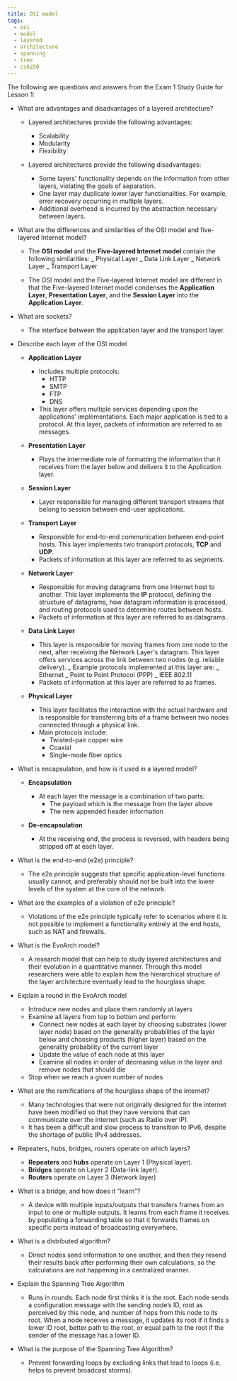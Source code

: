 ```yaml
---
title: OSI model
tags:
  - osi
  - model
  - layered
  - architecture
  - spanning
  - tree
  - cs6250
---
```


The following are questions and answers from the Exam 1 Study Guide for Lesson 1:

- What are advantages and disadvantages of a layered architecture?

  - Layered architectures provide the following advantages:

    - Scalability
    - Modularity
    - Flexibility

  - Layered architectures provide the following disadvantages:
    - Some layers' functionality depends on the information from other layers, violating the goals
      of separation.
    - One layer may duplicate lower layer functionalities. For example, error recovery occurring in
      multiple layers.
    - Additional overhead is incurred by the abstraction necessary between layers.

- What are the differences and similarities of the OSI model and five-layered Internet model?

  - The **OSI model** and the **Five-layered Internet model** contain the following similarities: _
    Physical Layer _ Data Link Layer _ Network Layer _ Transport Layer

  - The OSI model and the Five-layered Internet model are different in that the Five-layered
    Internet model condenses the **Application Layer**, **Presentation Layer**, and the **Session
    Layer** into the **Application Layer**.

- What are sockets?

  - The interface between the application layer and the transport layer.

- Describe each layer of the OSI model

  - **Application Layer**

    - Includes multiple protocols:
      - HTTP
      - SMTP
      - FTP
      - DNS
    - This layer offers multiple services depending upon the applications' implementations. Each
      major application is tied to a protocol. At this layer, packets of information are referred to
      as messages.

  - **Presentation Layer**

    - Plays the intermediate role of formatting the information that it receives from the layer
      below and delivers it to the Application layer.

  - **Session Layer**

    - Layer responsible for managing different transport streams that belong to session between
      end-user applications.

  - **Transport Layer**

    - Responsible for end-to-end communication between end-point hosts. This layer implements two
      transport protocols, **TCP** and **UDP**.
    - Packets of information at this layer are referred to as segments.

  - **Network Layer**

    - Responsible for moving datagrams from one Internet host to another. This layer implements the
      **IP** protocol, defining the structure of datagrams, how datagram information is processed,
      and routing protocols used to determine routes between hosts.
    - Packets of information at this layer are referred to as datagrams.

  - **Data Link Layer**

    - This layer is responsible for moving frames from one node to the next, after receiving the
      Network Layer's datagram. This layer offers services across the link between two nodes (e.g.
      reliable delivery). _ Example protocols implemented at this layer are: _ Ethernet _ Point to
      Point Protocol (PPP) _ IEEE 802.11
    - Packets of information at this layer are referred to as frames.

  - **Physical Layer**
    - This layer facilitates the interaction with the actual hardware and is responsible for
      transferring bits of a frame between two nodes connected through a physical link.
    - Main protocols include:
      - Twisted-pair copper wire
      - Coaxial
      - Single-mode fiber optics

- What is encapsulation, and how is it used in a layered model?

  - **Encapsulation**

    - At each layer the message is a combination of two parts:
      - The payload which is the message from the layer above
      - The new appended header information

  - **De-encapsulation**
    - At the receiving end, the process is reversed, with headers being stripped off at each layer.

- What is the end-to-end (e2e) principle?

  - The e2e principle suggests that specific application-level functions usually cannot, and
    preferably should not be built into the lower levels of the system at the core of the network.

- What are the examples of a violation of e2e principle?

  - Violations of the e2e principle typically refer to scenarios where it is not possible to
    implement a functionality entirely at the end hosts, such as NAT and firewalls.

- What is the EvoArch model?

  - A research model that can help to study layered architectures and their evolution in a
    quantitative manner. Through this model researchers were able to explain how the hierarchical
    structure of the layer architecture eventually lead to the hourglass shape.

- Explain a round in the EvoArch model

  - Introduce new nodes and place them randomly at layers
  - Examine all layers from top to bottom and perform:
    - Connect new nodes at each layer by choosing substrates (lower layer node) based on the
      generality probabilities of the layer below and choosing products (higher layer) based on the
      generality probability of the current layer
    - Update the value of each node at this layer
    - Examine all nodes in order of decreasing value in the layer and remove nodes that should die
  - Stop when we reach a given number of nodes

- What are the ramifications of the hourglass shape of the internet?

  - Many technologies that were not originally designed for the internet have been modified so that
    they have versions that can communicate over the internet (such as Radio over IP).
  - It has been a difficult and slow process to transition to IPv6, despite the shortage of public
    IPv4 addresses.

- Repeaters, hubs, bridges, routers operate on which layers?

  - **Repeaters** and **hubs** operate on Layer 1 (Physical layer).
  - **Bridges** operate on Layer 2 (Data-link layer).
  - **Routers** operate on Layer 3 (Network layer)

- What is a bridge, and how does it “learn”?

  - A device with multiple inputs/outputs that transfers frames from an input to one or multiple
    outputs. It learns from each frame it receives by populating a forwarding table so that it
    forwards frames on specific ports instead of broadcasting everywhere.

- What is a distributed algorithm?

  - Direct nodes send information to one another, and then they resend their results back after
    performing their own calculations, so the calculations are not happening in a centralized
    manner.

- Explain the Spanning Tree Algorithm

  - Runs in rounds. Each node first thinks it is the root. Each node sends a configuration message
    with the sending node’s ID, root as perceived by this node, and number of hops from this node to
    its root. When a node receives a message, it updates its root if it finds a lower ID root,
    better path to the root, or equal path to the root if the sender of the message has a lower ID.

- What is the purpose of the Spanning Tree Algorithm?

  - Prevent forwarding loops by excluding links that lead to loops (i.e. helps to prevent broadcast
    storms).
